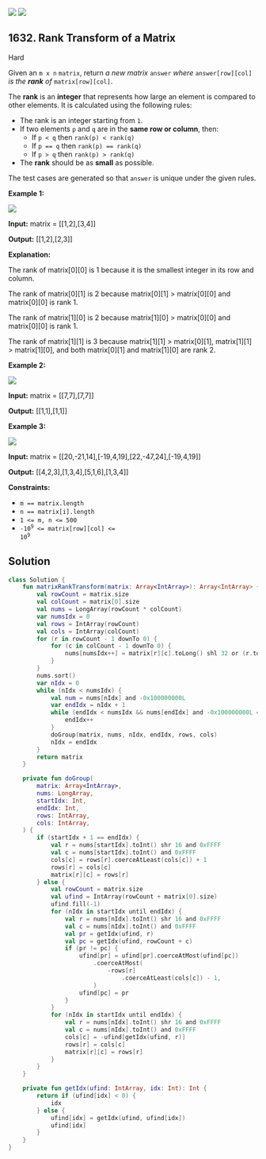 [![](https://img.shields.io/github/stars/javadev/LeetCode-in-Kotlin?label=Stars&style=flat-square)](https://github.com/javadev/LeetCode-in-Kotlin)
[![](https://img.shields.io/github/forks/javadev/LeetCode-in-Kotlin?label=Fork%20me%20on%20GitHub%20&style=flat-square)](https://github.com/javadev/LeetCode-in-Kotlin/fork)

## 1632\. Rank Transform of a Matrix

Hard

Given an `m x n` `matrix`, return _a new matrix_ `answer` _where_ `answer[row][col]` _is the_ _**rank** of_ `matrix[row][col]`.

The **rank** is an **integer** that represents how large an element is compared to other elements. It is calculated using the following rules:

*   The rank is an integer starting from `1`.
*   If two elements `p` and `q` are in the **same row or column**, then:
    *   If `p < q` then `rank(p) < rank(q)`
    *   If `p == q` then `rank(p) == rank(q)`
    *   If `p > q` then `rank(p) > rank(q)`
*   The **rank** should be as **small** as possible.

The test cases are generated so that `answer` is unique under the given rules.

**Example 1:**

![](https://assets.leetcode.com/uploads/2020/10/18/rank1.jpg)

**Input:** matrix = \[\[1,2],[3,4]]

**Output:** [[1,2],[2,3]]

**Explanation:** 

The rank of matrix[0][0] is 1 because it is the smallest integer in its row and column. 

The rank of matrix[0][1] is 2 because matrix[0][1] > matrix[0][0] and matrix[0][0] is rank 1.

The rank of matrix[1][0] is 2 because matrix[1][0] > matrix[0][0] and matrix[0][0] is rank 1. 

The rank of matrix[1][1] is 3 because matrix[1][1] > matrix[0][1], matrix[1][1] > matrix[1][0], and both matrix[0][1] and matrix[1][0] are rank 2.

**Example 2:**

![](https://assets.leetcode.com/uploads/2020/10/18/rank2.jpg)

**Input:** matrix = \[\[7,7],[7,7]]

**Output:** [[1,1],[1,1]]

**Example 3:**

![](https://assets.leetcode.com/uploads/2020/10/18/rank3.jpg)

**Input:** matrix = \[\[20,-21,14],[-19,4,19],[22,-47,24],[-19,4,19]]

**Output:** [[4,2,3],[1,3,4],[5,1,6],[1,3,4]]

**Constraints:**

*   `m == matrix.length`
*   `n == matrix[i].length`
*   `1 <= m, n <= 500`
*   <code>-10<sup>9</sup> <= matrix[row][col] <= 10<sup>9</sup></code>

## Solution

```kotlin
class Solution {
    fun matrixRankTransform(matrix: Array<IntArray>): Array<IntArray> {
        val rowCount = matrix.size
        val colCount = matrix[0].size
        val nums = LongArray(rowCount * colCount)
        var numsIdx = 0
        val rows = IntArray(rowCount)
        val cols = IntArray(colCount)
        for (r in rowCount - 1 downTo 0) {
            for (c in colCount - 1 downTo 0) {
                nums[numsIdx++] = matrix[r][c].toLong() shl 32 or (r.toLong() shl 16) or c.toLong()
            }
        }
        nums.sort()
        var nIdx = 0
        while (nIdx < numsIdx) {
            val num = nums[nIdx] and -0x100000000L
            var endIdx = nIdx + 1
            while (endIdx < numsIdx && nums[endIdx] and -0x100000000L == num) {
                endIdx++
            }
            doGroup(matrix, nums, nIdx, endIdx, rows, cols)
            nIdx = endIdx
        }
        return matrix
    }

    private fun doGroup(
        matrix: Array<IntArray>,
        nums: LongArray,
        startIdx: Int,
        endIdx: Int,
        rows: IntArray,
        cols: IntArray,
    ) {
        if (startIdx + 1 == endIdx) {
            val r = nums[startIdx].toInt() shr 16 and 0xFFFF
            val c = nums[startIdx].toInt() and 0xFFFF
            cols[c] = rows[r].coerceAtLeast(cols[c]) + 1
            rows[r] = cols[c]
            matrix[r][c] = rows[r]
        } else {
            val rowCount = matrix.size
            val ufind = IntArray(rowCount + matrix[0].size)
            ufind.fill(-1)
            for (nIdx in startIdx until endIdx) {
                val r = nums[nIdx].toInt() shr 16 and 0xFFFF
                val c = nums[nIdx].toInt() and 0xFFFF
                val pr = getIdx(ufind, r)
                val pc = getIdx(ufind, rowCount + c)
                if (pr != pc) {
                    ufind[pr] = ufind[pr].coerceAtMost(ufind[pc])
                        .coerceAtMost(
                            -rows[r]
                                .coerceAtLeast(cols[c]) - 1,
                        )
                    ufind[pc] = pr
                }
            }
            for (nIdx in startIdx until endIdx) {
                val r = nums[nIdx].toInt() shr 16 and 0xFFFF
                val c = nums[nIdx].toInt() and 0xFFFF
                cols[c] = -ufind[getIdx(ufind, r)]
                rows[r] = cols[c]
                matrix[r][c] = rows[r]
            }
        }
    }

    private fun getIdx(ufind: IntArray, idx: Int): Int {
        return if (ufind[idx] < 0) {
            idx
        } else {
            ufind[idx] = getIdx(ufind, ufind[idx])
            ufind[idx]
        }
    }
}
```